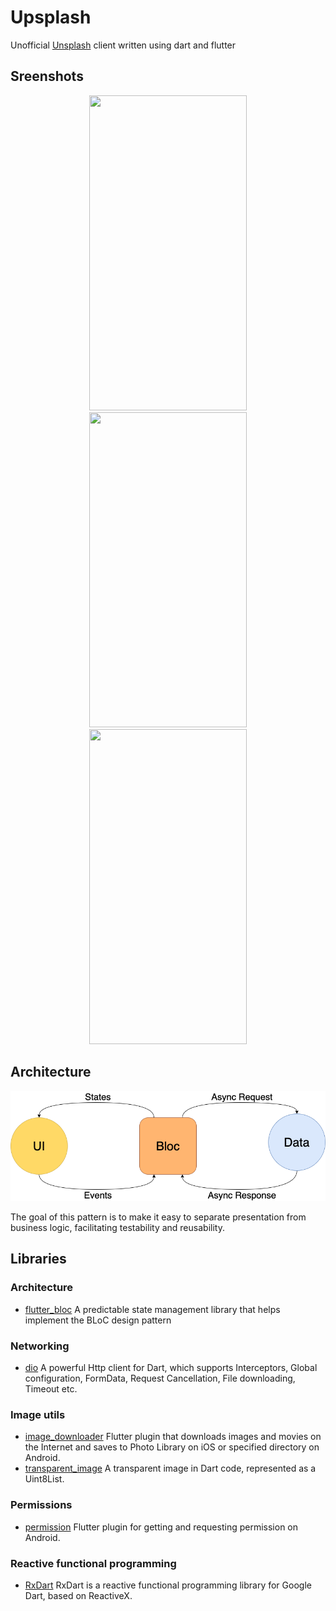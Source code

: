 # Upsplash

Unofficial [Unsplash](https://unsplash.com/) client written using dart and flutter

## Sreenshots
<center>
<p float="left">
  <img src="https://user-images.githubusercontent.com/21035435/70373561-b5484080-190a-11ea-833b-e082e15a2e2b.png" width="252" height="504">
    <img src="https://user-images.githubusercontent.com/21035435/70373560-b1b4b980-190a-11ea-9af1-7f8a4f529afb.png" width="252" height="504">
  <img src="https://user-images.githubusercontent.com/21035435/70373562-b7aa9a80-190a-11ea-8dd4-fd282410930d.png" width="252" height="504">
</p>
</center>

## Architecture
<img src="https://raw.githubusercontent.com/felangel/bloc/master/docs/assets/bloc_architecture.png" alt="Bloc Architecture" />

The goal of this pattern is to make it easy to separate presentation from business logic, facilitating testability and reusability.


## Libraries

### Architecture
* [flutter_bloc](https://bloclibrary.dev) A predictable state management library that helps implement the BLoC design pattern

### Networking
* [dio](https://github.com/flutterchina/dio) A powerful Http client for Dart, which supports Interceptors, Global configuration, FormData, Request Cancellation, File downloading, Timeout etc.

### Image utils
* [image_downloader](https://github.com/ko2ic/image_downloader) Flutter plugin that downloads images and movies on the Internet and saves to Photo Library on iOS or specified directory on Android.
* [transparent_image](https://github.com/brianegan/transparent_image) A transparent image in Dart code, represented as a Uint8List.

### Permissions
* [permission](https://github.com/once10301/permission) Flutter plugin for getting and requesting permission on Android.


### Reactive functional programming
* [RxDart](https://github.com/ReactiveX/rxdart) RxDart is a reactive functional programming library for Google Dart, based on ReactiveX.
